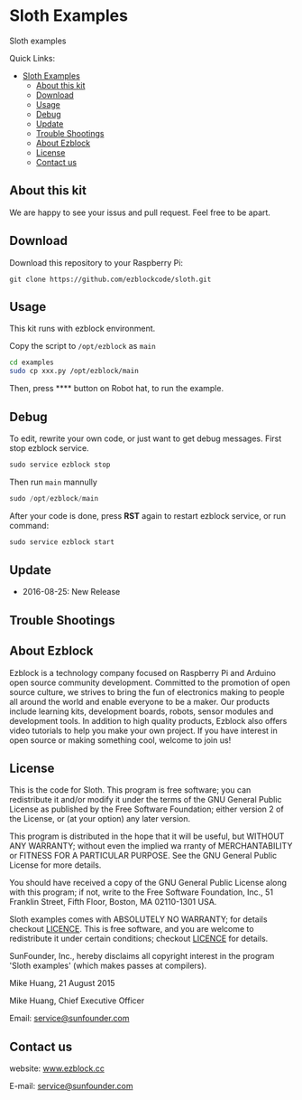 
# Sloth Examples

Sloth examples

Quick Links:

- [Sloth Examples](#sloth-examples)
  - [About this kit](#about-this-kit)
  - [Download](#download)
  - [Usage](#usage)
  - [Debug](#debug)
  - [Update](#update)
  - [Trouble Shootings](#trouble-shootings)
  - [About Ezblock](#about-ezblock)
  - [License](#license)
  - [Contact us](#contact-us)

## About this kit

We are happy to see your issus and pull request. Feel free to be apart.

## Download

Download this repository to your Raspberry Pi:

```shell
git clone https://github.com/ezblockcode/sloth.git
```

## Usage

This kit runs with ezblock environment.

Copy the script to `/opt/ezblock` as `main`

```bash
cd examples
sudo cp xxx.py /opt/ezblock/main
```

Then, press **** button on Robot hat, to run the example.

## Debug

To edit, rewrite your own code, or just want to get debug messages. First stop ezblock service.

```python
sudo service ezblock stop
```

Then run `main` mannully

```python
sudo /opt/ezblock/main
```

After your code is done, press **RST** again to restart ezblock service, or run command:

```python
sudo service ezblock start
```

## Update

- 2016-08-25: New Release

## Trouble Shootings

## About Ezblock

Ezblock is a technology company focused on Raspberry Pi and Arduino open source community development. Committed to the promotion of open source culture, we strives to bring the fun of electronics making to people all around the world and enable everyone to be a maker. Our products include learning kits, development boards, robots, sensor modules and development tools. In addition to high quality products, Ezblock also offers video tutorials to help you make your own project. If you have interest in open source or making something cool, welcome to join us!

## License

This is the code for Sloth.
This program is free software; you can redistribute it and/or modify it under the terms of the GNU General Public License as published by the Free Software Foundation; either version 2 of the License, or (at your option) any later version.

This program is distributed in the hope that it will be useful, but WITHOUT ANY WARRANTY; without even the implied wa rranty of MERCHANTABILITY or FITNESS FOR A PARTICULAR PURPOSE. See the GNU General Public License for more details.

You should have received a copy of the GNU General Public License along with this program; if not, write to the Free Software Foundation, Inc., 51 Franklin Street, Fifth Floor, Boston, MA 02110-1301 USA.

Sloth examples comes with ABSOLUTELY NO WARRANTY; for details checkout [LICENCE](LICENCE). This is free software, and you are welcome to redistribute it under certain conditions; checkout [LICENCE](LICENCE) for details.

SunFounder, Inc., hereby disclaims all copyright interest in the program 'Sloth examples' (which makes passes at compilers).

Mike Huang, 21 August 2015

Mike Huang, Chief Executive Officer

Email: service@sunfounder.com

## Contact us

website:
    www.ezblock.cc

E-mail:
    service@sunfounder.com